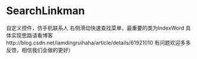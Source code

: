 

# SearchLinkman
自定义控件，仿手机联系人 右侧滑动快速查找菜单，最重要的类为IndexWord
具体实现思路请看博客http://blog.csdn.net/iamdingruihaha/article/details/61921010
有问题欢迎多多反馈，相信我们会做的更好）
